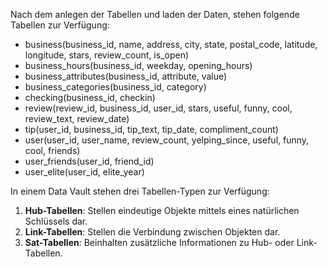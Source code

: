 Nach dem anlegen der Tabellen und laden der Daten, stehen folgende Tabellen zur Verfügung:

- business(business_id, name, address, city, state, postal_code, latitude, longitude, stars, review_count, is_open)
- business_hours(business_id, weekday, opening_hours)
- business_attributes(business_id, attribute, value)
- business_categories(business_id, category)
- checking(business_id, checkin)
- review(review_id, business_id, user_id, stars, useful, funny, cool, review_text, review_date)
- tip(user_id, business_id, tip_text, tip_date, compliment_count)
- user(user_id, user_name, review_count, yelping_since, useful, funny, cool, friends)
- user_friends(user_id, friend_id)
- user_elite(user_id, elite_year)

In einem Data Vault stehen drei Tabellen-Typen zur Verfügung:

1. **Hub-Tabellen**: Stellen eindeutige Objekte mittels eines natürlichen Schlüssels dar.
2. **Link-Tabellen**: Stellen die Verbindung zwischen Objekten dar.
3. **Sat-Tabellen**: Beinhalten zusätzliche Informationen zu Hub- oder Link-Tabellen.